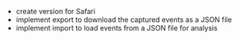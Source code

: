 -   create version for Safari
-   implement export to download the captured events as a JSON file
-   implement import to load events from a JSON file for analysis
